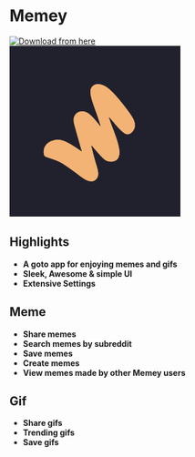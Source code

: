 # Memey

<a href="https://github.com/Hyouteki/Memey/raw/main/Memey.apk">
<img src="https://img.shields.io/chocolatey/dt/memey?style=for-the-badge" alt="Download from here"/> </a> <br>

<img src="https://github.com/Hyouteki/Memey/blob/main/memey.png"  width="300" height="300">

## Highlights
- **A goto app for enjoying memes and gifs**
- **Sleek, Awesome & simple UI**
- **Extensive Settings**

## Meme
- **Share memes**
- **Search memes by subreddit**
- **Save memes**
- **Create memes**
- **View memes made by other Memey users**

## Gif
- **Share gifs**
- **Trending gifs**
- **Save gifs**
